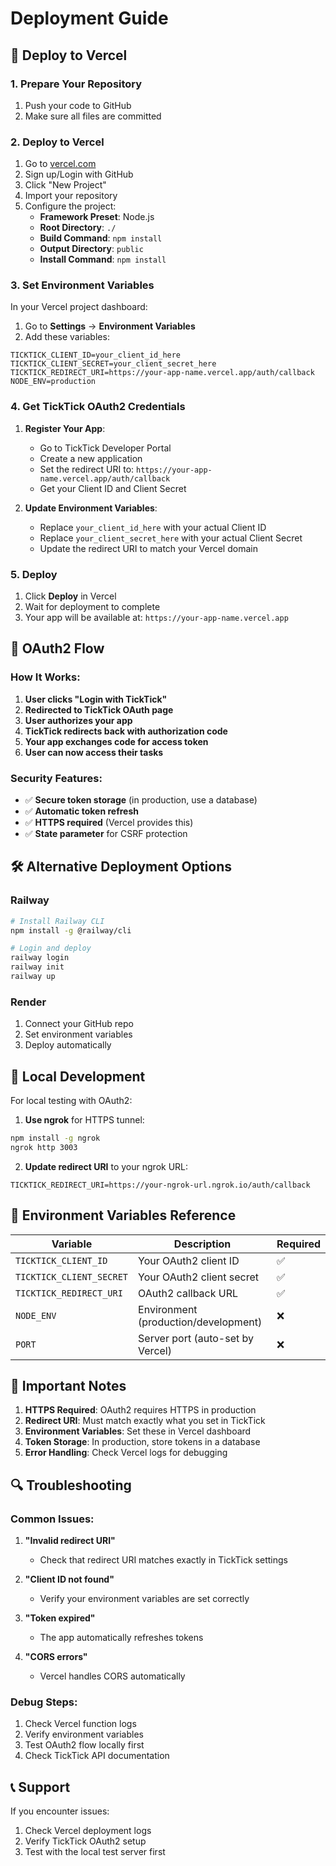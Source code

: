 # Deployment Guide

## 🚀 Deploy to Vercel

### 1. Prepare Your Repository

1. Push your code to GitHub
2. Make sure all files are committed

### 2. Deploy to Vercel

1. Go to [vercel.com](https://vercel.com)
2. Sign up/Login with GitHub
3. Click "New Project"
4. Import your repository
5. Configure the project:
   - **Framework Preset**: Node.js
   - **Root Directory**: `./`
   - **Build Command**: `npm install`
   - **Output Directory**: `public`
   - **Install Command**: `npm install`

### 3. Set Environment Variables

In your Vercel project dashboard:

1. Go to **Settings** → **Environment Variables**
2. Add these variables:

```env
TICKTICK_CLIENT_ID=your_client_id_here
TICKTICK_CLIENT_SECRET=your_client_secret_here
TICKTICK_REDIRECT_URI=https://your-app-name.vercel.app/auth/callback
NODE_ENV=production
```

### 4. Get TickTick OAuth2 Credentials

1. **Register Your App**:
   - Go to TickTick Developer Portal
   - Create a new application
   - Set the redirect URI to: `https://your-app-name.vercel.app/auth/callback`
   - Get your Client ID and Client Secret

2. **Update Environment Variables**:
   - Replace `your_client_id_here` with your actual Client ID
   - Replace `your_client_secret_here` with your actual Client Secret
   - Update the redirect URI to match your Vercel domain

### 5. Deploy

1. Click **Deploy** in Vercel
2. Wait for deployment to complete
3. Your app will be available at: `https://your-app-name.vercel.app`

## 🔐 OAuth2 Flow

### How It Works:

1. **User clicks "Login with TickTick"**
2. **Redirected to TickTick OAuth page**
3. **User authorizes your app**
4. **TickTick redirects back with authorization code**
5. **Your app exchanges code for access token**
6. **User can now access their tasks**

### Security Features:

- ✅ **Secure token storage** (in production, use a database)
- ✅ **Automatic token refresh**
- ✅ **HTTPS required** (Vercel provides this)
- ✅ **State parameter** for CSRF protection

## 🛠️ Alternative Deployment Options

### Railway
```bash
# Install Railway CLI
npm install -g @railway/cli

# Login and deploy
railway login
railway init
railway up
```

### Render
1. Connect your GitHub repo
2. Set environment variables
3. Deploy automatically

## 🔧 Local Development

For local testing with OAuth2:

1. **Use ngrok** for HTTPS tunnel:
```bash
npm install -g ngrok
ngrok http 3003
```

2. **Update redirect URI** to your ngrok URL:
```env
TICKTICK_REDIRECT_URI=https://your-ngrok-url.ngrok.io/auth/callback
```

## 📝 Environment Variables Reference

| Variable | Description | Required |
|----------|-------------|----------|
| `TICKTICK_CLIENT_ID` | Your OAuth2 client ID | ✅ |
| `TICKTICK_CLIENT_SECRET` | Your OAuth2 client secret | ✅ |
| `TICKTICK_REDIRECT_URI` | OAuth2 callback URL | ✅ |
| `NODE_ENV` | Environment (production/development) | ❌ |
| `PORT` | Server port (auto-set by Vercel) | ❌ |

## 🚨 Important Notes

1. **HTTPS Required**: OAuth2 requires HTTPS in production
2. **Redirect URI**: Must match exactly what you set in TickTick
3. **Environment Variables**: Set these in Vercel dashboard
4. **Token Storage**: In production, store tokens in a database
5. **Error Handling**: Check Vercel logs for debugging

## 🔍 Troubleshooting

### Common Issues:

1. **"Invalid redirect URI"**
   - Check that redirect URI matches exactly in TickTick settings

2. **"Client ID not found"**
   - Verify your environment variables are set correctly

3. **"Token expired"**
   - The app automatically refreshes tokens

4. **"CORS errors"**
   - Vercel handles CORS automatically

### Debug Steps:

1. Check Vercel function logs
2. Verify environment variables
3. Test OAuth2 flow locally first
4. Check TickTick API documentation

## 📞 Support

If you encounter issues:
1. Check Vercel deployment logs
2. Verify TickTick OAuth2 setup
3. Test with the local test server first 